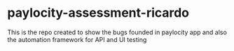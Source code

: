 # paylocity-assessment-ricardo

This is the repo created to show the bugs founded in paylocity app and also the automation framework for API and UI testing

